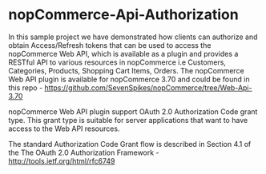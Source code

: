 # nopCommerce-Api-Authorization

In this sample project we have demonstrated how clients can authorize and obtain Access/Refresh tokens that can be used to access the nopCommerce Web API, which is available as a plugin and provides a RESTful API to various resources in nopCommerce i.e Customers, Categories, Products, Shopping Cart Items, Orders. The nopCommerce Web API plugin is available for nopCommerce 3.70 and could be found in this repo - https://github.com/SevenSpikes/nopCommerce/tree/Web-Api-3.70

nopCommerce Web API plugin support OAuth 2.0 Authorization Code grant type. This grant type is suitable for server applications that want to have access to the Web API resources.

The standard Authorization Code Grant flow is described in Section 4.1 of the The OAuth 2.0 Authorization Framework - http://tools.ietf.org/html/rfc6749




